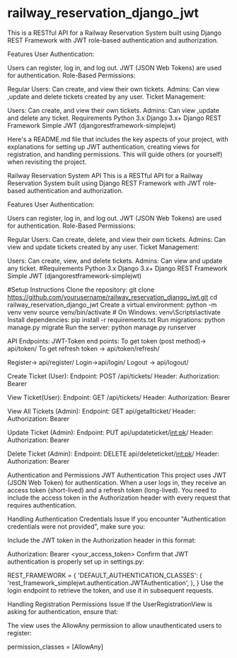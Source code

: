 ﻿# railway_reservation_django_jwt
This is a RESTful API for a Railway Reservation System built using Django REST Framework with JWT role-based authentication and authorization.

Features
User Authentication:

Users can register, log in, and log out.
JWT (JSON Web Tokens) are used for authentication.
Role-Based Permissions:

Regular Users: Can create, and view their own tickets.
Admins: Can view ,update and delete tickets created by any user.
Ticket Management:

Users: Can create, and view their own tickets.
Admins:  Can view ,update and delete any ticket.
Requirements
Python 3.x
Django 3.x+
Django REST Framework
Simple JWT (djangorestframework-simplejwt)


Here's a README.md file that includes the key aspects of your project, with explanations for setting up JWT authentication, creating views for registration, and handling permissions. This will guide others (or yourself) when revisiting the project.

Railway Reservation System API
This is a RESTful API for a Railway Reservation System built using Django REST Framework with JWT role-based authentication and authorization.

Features
User Authentication:

Users can register, log in, and log out.
JWT (JSON Web Tokens) are used for authentication.
Role-Based Permissions:

Regular Users: Can create, delete, and view their own tickets.
Admins: Can view and update tickets created by any user.
Ticket Management:

Users: Can create, view, and delete tickets.
Admins: Can view and update any ticket.
#Requirements
Python 3.x
Django 3.x+
Django REST Framework
Simple JWT (djangorestframework-simplejwt)

#Setup Instructions
Clone the repository:
git clone https://github.com/yourusername/railway_reservation_django_jwt.git
cd railway_reservation_django_jwt
Create a virtual environment:
python -m venv venv
source venv/bin/activate  # On Windows: venv\Scripts\activate
Install dependencies:
pip install -r requirements.txt
Run migrations:
python manage.py migrate
Run the server:
python manage.py runserver

API Endpoints:
JWT-Token end points:
To get token (post method)-> api/token/
To get refresh token -> api/token/refresh/

Register-> api/register/
Login->api/login/
Logout -> api/logout/

Create Ticket (User):
Endpoint: POST /api/tickets/
Header: Authorization: Bearer <JWT token>

View Ticket(User):
Endpoint: GET /api/tickets/
Header: Authorization: Bearer <JWT token>

View All Tickets (Admin):
Endpoint: GET api/getallticket/
Header: Authorization: Bearer <JWT token>

Update Ticket (Admin):
Endpoint: PUT api/updateticket/<int:pk>/
Header: Authorization: Bearer <JWT token>

Delete Ticket (Admin):
Endpoint: DELETE api/deleteticket/<int:pk>/
Header: Authorization: Bearer <JWT token>

Authentication and Permissions
JWT Authentication
This project uses JWT (JSON Web Token) for authentication.
When a user logs in, they receive an access token (short-lived) and a refresh token (long-lived).
You need to include the access token in the Authorization header with every request that requires authentication.

Handling Authentication Credentials Issue
If you encounter "Authentication credentials were not provided", make sure you:

Include the JWT token in the Authorization header in this format:


Authorization: Bearer <your_access_token>
Confirm that JWT authentication is properly set up in settings.py:

REST_FRAMEWORK = {
    'DEFAULT_AUTHENTICATION_CLASSES': (
        'rest_framework_simplejwt.authentication.JWTAuthentication',
    ),
}
Use the login endpoint to retrieve the token, and use it in subsequent requests.

Handling Registration Permissions Issue
If the UserRegistrationView is asking for authentication, ensure that:

The view uses the AllowAny permission to allow unauthenticated users to register:

permission_classes = [AllowAny]
